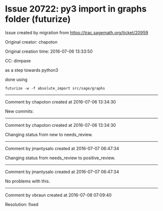 # Issue 20722: py3 import in graphs folder (futurize)

Issue created by migration from https://trac.sagemath.org/ticket/20959

Original creator: chapoton

Original creation time: 2016-07-06 13:33:50

CC:  dimpase

as a step towards python3

done using

```
futurize -w -f absolute_import src/sage/graphs
```



---

Comment by chapoton created at 2016-07-06 13:34:30

New commits:


---

Comment by chapoton created at 2016-07-06 13:34:30

Changing status from new to needs_review.


---

Comment by jmantysalo created at 2016-07-07 06:47:34

Changing status from needs_review to positive_review.


---

Comment by jmantysalo created at 2016-07-07 06:47:34

No problems with this.


---

Comment by vbraun created at 2016-07-08 07:09:40

Resolution: fixed
